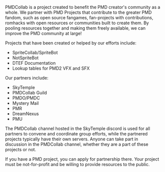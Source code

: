 PMDCollab is a project created to benefit the PMD creator's community as a whole.  We partner with PMD Projects that contribute to the greater PMD fandom, such as open source fangames, fan-projects with contributions, romhacks with open resources or communities built to create them.  By pooling resources together and making them freely available, we can improve the PMD community at large!

Projects that have been created or helped by our efforts include:

* SpriteCollab/SpriteBot
* NotSpriteBot
* DTEF Documentation
* Lookup tables for PMD2 VFX and SFX


Our partners include:

* SkyTemple
* PMDCollab Guild
* PMDO/PMDC
* Mystery Mail
* PMR
* DreamNexus
* PMU

The PMDCollab channel hosted in the SkyTemple discord is used for all partners to convene and coordinate group efforts, while the partnered projects typically have their own servers.  Anyone can take part in discussion in the PMDCollab channel, whether they are a part of these projects or not.

If you have a PMD project, you can apply for partnership there.  Your project must be not-for-profit and be willing to provide resources to the public.
